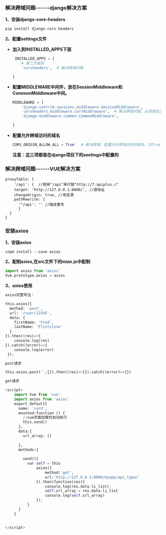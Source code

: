 ### 解决跨域问题------django解决方案

**1、安装django-core-headers**

```python
pip install django-cors-headers
```

**2、配置settings文件**

- **加入到INSTALLED_APPS下面**

  ```python
   INSTALLED_APPS = [
      # 第三方框架
      'corsheaders',  # 解决跨域问题
  
  ]
  ```

- **配置MIDDLEWARE中间件，放在SessionMiddleware和CommonMiddleware中间。**

  ```python
  MIDDLEWARE = [
      'django.contrib.sessions.middleware.SessionMiddleware',
      'corsheaders.middleware.CorsMiddleware',  # 解决跨域问题，必须放在这个位置，加载顺序
      'django.middleware.common.CommonMiddleware',
      
  ]
  ```

- **配置允许跨域访问的域名**

  ```python
  CORS_ORIGIN_ALLOW_ALL = True   # 解决跨域，配置允许跨域访问的域名，为True时，允许所有的域名
  ```

  **注意：这三项都是在django项目下的seetings中配置的**



### 解决跨域问题------VUE解决方案

```vue
proxyTable: {
    '/api': {  //使用"/api"来代替"http://f.apiplus.c" 
    target: 'http://127.0.0.1:8000/', //源地址 
    changeOrigin: true, //改变源 
    pathRewrite: { 
      '^/api': '' //路径重写 
      } 
  } 
}
```





### 安装axios

**1、安装axios**

```vue
cnpm install --save axios
```

**2、配制axios,在src文件下的mian.js中配制**

```python
import axios from 'axios'
Vue.prototype.axios = axios
```

**3、axios使用**

```python
axios完整写法：

this.axios({
  method: 'post',
  url: '/user/12345',
  data: {
    firstName: 'Fred',
    lastName: 'Flintstone'
  }
}).then((res)=>{
  	console.log(res)
}).catch((error)=>{
  	console.log(error)
 });

post请求

this.axios.post('',{}).then((res)=>{}).catch((error)=>{})

get请求

<script>
    import Vue from 'vue'
    import axios from 'axios'
    export default{
      name: 'card',
      mounted:function () {
        //vue页面加载时自动执行
        this.send()
      },
      data:{
        url_array: []
        
      },
      methods:{
        
        send(){
          var self = this
              axios({
                  method:'get',
                  url:'http://127.0.0.1:8000/myapp/api_type/'
              }).then(function(res){
                  console.log(res.data.li_list);
                  self.url_array = res.data.li_list
                  console.log(self.url_array)
              });
          }        
      }
    }
    

</script>
```





